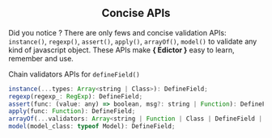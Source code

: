 <h2 class="width-100" style="text-align: center;">Concise APIs</h2>

Did you notice ? There are only fews and concise validation APIs:
`instance()`, `regexp()`, `assert()`, `apply()`, `arrayOf()`, `model()`
to validate any kind of javascript object. These APIs make
**{ Edictor }** easy to learn, remember and use.

Chain validators APIs for `defineField()` 
```js
instance(...types: Array<string | Class>): DefineField;
regexp(regexp_: RegExp): DefineField;
assert(func: (value: any) => boolean, msg?: string | Function): DefineField;
apply(func: Function): DefineField;
arrayOf(...validators: Array<string | Function | Class | DefineField | Field>): DefineField;
model(model_class: typeof Model): DefineField;
```